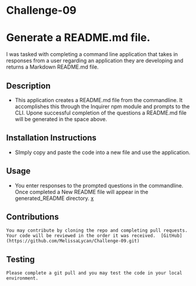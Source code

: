 # Challenge-09

# Generate a README.md file.

I was tasked with completing a command line application that takes in responses from a user regarding an application they are developing and returns a Markdown README.md file.

## Description

- This application creates a README.md file from the commandline. It accomplishes this through the Inquirer npm module and prompts to the CLI. Upone successful completion of the questions a README.md file will be generated in the space above.

## Installation Instructions

- SImply copy and paste the code into a new file and use the application.

## Usage

- You enter responses to the prompted questions in the commandline. Once completed a New README file will appear in the generated_README directory. [x](./assets/Screen-Recording.mp4)

## Contributions

    You may contribute by cloning the repo and completing pull requests.  Your code will be reviewed in the order it was received.  [GitHub](https://github.com/MelissaLycan/Challenge-09.git)

## Testing

    Please complete a git pull and you may test the code in your local environment.
